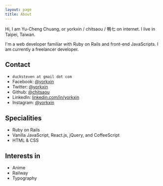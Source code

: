 ```yaml
---
layout: page
title: About
---
```


Hi, I am Yu-Cheng Chuang, or yorkxin / chitsaou / 鴨七 on internet. I live in Taipei, Taiwan.

I'm a web developer familiar with Ruby on Rails and front-end JavaScripts. I am currently a freelancer developer.

## Contact

* `ducksteven at gmail dot com`
* Facebook: [@yorkxin](https://facebook.com/yorkxin)
* Twitter: [@yorkxin](https://twitter.com/yorkxin)
* Github: [@chitsaou](https://github.com/chitsaou)
* LinkedIn: [linkedin.com/in/yorkxin](https://linkedin.com/in/yorkxin)
* Instagram: [@yorkxin](https://www.instagram.com/yorkxin/)

## Specialities

* Ruby on Rails
* Vanilla JavaScript, React.js, jQuery, and CoffeeScript
* HTML & CSS

## Interests in

* Anime
* Railway
* Typography
